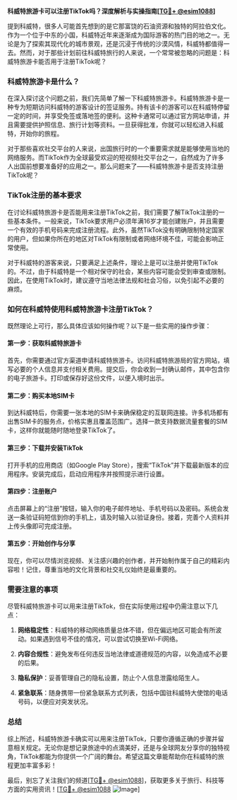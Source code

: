 **科威特旅游卡可以注册TikTok吗？深度解析与实操指南[[TG💪+ @esim1088](https://t.me/s/esim1088)]**

提到科威特，很多人可能首先想到的是它那富饶的石油资源和独特的阿拉伯文化。作为一个位于中东的小国，科威特近年来逐渐成为国际游客的热门目的地之一。无论是为了探索其现代化的城市景观，还是沉浸于传统的沙漠风情，科威特都值得一去。然而，对于那些计划前往科威特旅行的人来说，一个常常被忽略的问题是：科威特旅游卡能否用于注册TikTok呢？

### 科威特旅游卡是什么？

在深入探讨这个问题之前，我们先简单了解一下科威特旅游卡。科威特旅游卡是一种专为短期访问科威特的游客设计的签证服务。持有该卡的游客可以在科威特停留一定的时间，并享受免签或落地签的便利。这种卡通常可以通过官方网站申请，并且需要提供护照信息、旅行计划等资料。一旦获得批准，你就可以轻松进入科威特，开始你的旅程。

对于那些喜欢社交平台的人来说，出国旅行时的一个重要需求就是能够使用当地的网络服务。而TikTok作为全球最受欢迎的短视频社交平台之一，自然成为了许多人出国前想要准备好的应用之一。那么问题来了——科威特旅游卡是否支持注册TikTok呢？

### TikTok注册的基本要求

在讨论科威特旅游卡是否能用来注册TikTok之前，我们需要了解TikTok注册的一些基本条件。一般来说，TikTok要求用户必须年满16岁才能创建账户，并且需要一个有效的手机号码来完成注册流程。此外，虽然TikTok没有明确限制特定国家的用户，但如果你所在的地区对TikTok有限制或者网络环境不佳，可能会影响正常使用。

对于科威特的游客来说，只要满足上述条件，理论上是可以注册并使用TikTok的。不过，由于科威特是一个相对保守的社会，某些内容可能会受到审查或限制。因此，在使用TikTok时，建议遵守当地法律法规和社会习俗，以免引起不必要的麻烦。

### 如何在科威特使用科威特旅游卡注册TikTok？

既然理论上可行，那么具体应该如何操作呢？以下是一些实用的操作步骤：

#### 第一步：获取科威特旅游卡
首先，你需要通过官方渠道申请科威特旅游卡。访问科威特旅游局的官方网站，填写必要的个人信息并支付相关费用。提交后，你会收到一封确认邮件，其中包含你的电子旅游卡。打印或保存好这份文件，以便入境时出示。

#### 第二步：购买本地SIM卡
到达科威特后，你需要一张本地的SIM卡来确保稳定的互联网连接。许多机场都有出售SIM卡的服务点，价格实惠且覆盖范围广。选择一款支持数据流量套餐的SIM卡，这样你就能随时随地登录TikTok了。

#### 第三步：下载并安装TikTok
打开手机的应用商店（如Google Play Store），搜索“TikTok”并下载最新版本的应用程序。安装完成后，启动应用程序并按照提示进行设置。

#### 第四步：注册账户
点击屏幕上的“注册”按钮，输入你的电子邮件地址、手机号码以及密码。系统会发送一条验证码短信到你的手机上，请及时输入以验证身份。接着，完善个人资料并上传头像即可完成注册。

#### 第五步：开始创作与分享
现在，你可以尽情浏览视频、关注感兴趣的创作者，并开始制作属于自己的精彩内容啦！记住，尊重当地的文化背景和社交礼仪始终是最重要的。

### 需要注意的事项

尽管科威特旅游卡可以用来注册TikTok，但在实际使用过程中仍需注意以下几点：

1. **网络稳定性**：科威特的移动网络质量总体不错，但在偏远地区可能会有所波动。如果遇到信号不佳的情况，可以尝试切换至Wi-Fi网络。
   
2. **内容合规性**：避免发布任何违反当地法律或道德规范的内容，以免造成不必要的后果。

3. **隐私保护**：妥善管理自己的隐私设置，防止个人信息泄露给陌生人。

4. **紧急联系**：随身携带一份紧急联系方式列表，包括中国驻科威特大使馆的电话号码，以便应对突发状况。

### 总结

综上所述，科威特旅游卡确实可以用来注册TikTok，只要你遵循正确的步骤并留意相关规定。无论你是想记录旅途中的点滴美好，还是与全球网友分享你的独特视角，TikTok都能为你提供一个广阔的舞台。希望这篇文章能帮助你在科威特的旅程更加丰富多彩！

最后，别忘了关注我们的频道[[TG💪+ @esim1088](https://t.me/s/esim1088)]，获取更多关于旅行、科技等方面的实用资讯！[[TG💪+ @esim1088](https://t.me/s/esim1088) ![Image](https://i.postimg.cc/4NQfJmqS/Snipaste-2025-05-13-00-14-12.png)]